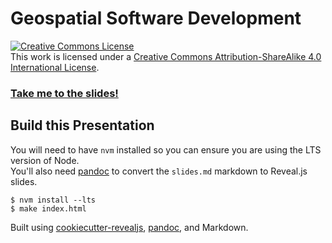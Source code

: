 # Geospatial Software Development

<a rel="license" href="http://creativecommons.org/licenses/by-sa/4.0/"><img alt="Creative Commons License" style="border-width:0" src="https://i.creativecommons.org/l/by-sa/4.0/88x31.png" /></a><br />This work is licensed under a <a rel="license" href="http://creativecommons.org/licenses/by-sa/4.0/">Creative Commons Attribution-ShareAlike 4.0 International License</a>.

### [Take me to the slides!](https://joshvernon.github.io/geospatial-development)

## Build this Presentation

You will need to have `nvm` installed so you can ensure you are using the LTS version of Node.  
You'll also need [pandoc](https://pandoc.org) to convert the `slides.md` markdown to Reveal.js slides.

```
$ nvm install --lts
$ make index.html
```

Built using [cookiecutter-revealjs](https://github.com/calvinhp/cookiecutter-revealjs), [pandoc](https://pandoc.org), and Markdown.

